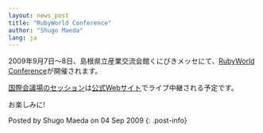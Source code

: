 ```yaml
---
layout: news_post
title: "RubyWorld Conference"
author: "Shugo Maeda"
lang: ja
---
```


2009年9月7日〜8日、島根県立産業交流会館くにびきメッセにて、[RubyWorld Conference][1]が開催されます。

[国際会議場のセッション][2]は[公式Webサイト][1]でライブ中継される予定です。

お楽しみに!

Posted by Shugo Maeda on 04 Sep 2009
{: .post-info}



[1]: http://www.rubyworld-conf.org/ja/ 
[2]: http://www.rubyworld-conf.org/ja/program/ 
